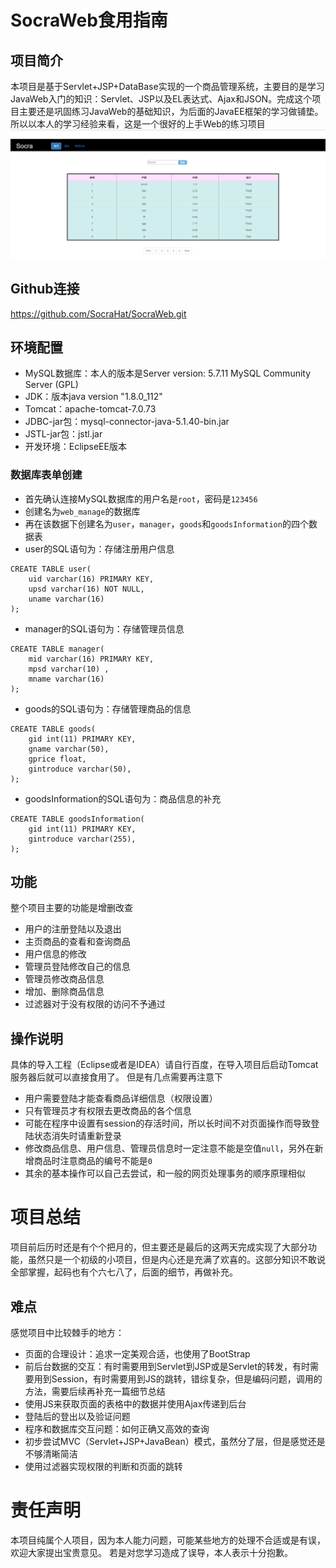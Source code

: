 # SocraWeb食用指南

## 项目简介
本项目是基于Servlet+JSP+DataBase实现的一个商品管理系统，主要目的是学习JavaWeb入门的知识：Servlet、JSP以及EL表达式、Ajax和JSON。完成这个项目主要还是巩固练习JavaWeb的基础知识，为后面的JavaEE框架的学习做铺垫。所以以本人的学习经验来看，这是一个很好的上手Web的练习项目
![index](index.png)

## Github连接
https://github.com/SocraHat/SocraWeb.git

## 环境配置
- MySQL数据库：本人的版本是Server version: 5.7.11 MySQL Community Server (GPL)
- JDK：版本java version "1.8.0_112"
- Tomcat：apache-tomcat-7.0.73
- JDBC-jar包：mysql-connector-java-5.1.40-bin.jar
- JSTL-jar包：jstl.jar
- 开发环境：EclipseEE版本

### 数据库表单创建
- 首先确认连接MySQL数据库的用户名是`root`，密码是`123456`
- 创建名为`web_manage`的数据库
- 再在该数据下创建名为`user`，`manager`，`goods`和`goodsInformation`的四个数据表
- user的SQL语句为：存储注册用户信息
```mysql
CREATE TABLE user(
	uid varchar(16) PRIMARY KEY,
	upsd varchar(16) NOT NULL,
  	uname varchar(16) 
);
```
- manager的SQL语句为：存储管理员信息
```mysql
CREATE TABLE manager(
	mid varchar(16) PRIMARY KEY,
	mpsd varchar(10) ,
  	mname varchar(16) 
);
```
- goods的SQL语句为：存储管理商品的信息
```mysql
CREATE TABLE goods(
	gid int(11) PRIMARY KEY,
	gname varchar(50),
  	gprice float,
  	gintroduce varchar(50),
);
```
- goodsInformation的SQL语句为：商品信息的补充
```mysql
CREATE TABLE goodsInformation(
	gid int(11) PRIMARY KEY,
  	gintroduce varchar(255),
);
```

## 功能
整个项目主要的功能是增删改查
- 用户的注册登陆以及退出
- 主页商品的查看和查询商品
- 用户信息的修改
- 管理员登陆修改自己的信息
- 管理员修改商品信息
- 增加、删除商品信息
- 过滤器对于没有权限的访问不予通过

## 操作说明
具体的导入工程（Eclipse或者是IDEA）请自行百度，在导入项目后启动Tomcat服务器后就可以直接食用了。
但是有几点需要再注意下
- 用户需要登陆才能查看商品详细信息（权限设置）
- 只有管理员才有权限去更改商品的各个信息
- 可能在程序中设置有session的存活时间，所以长时间不对页面操作而导致登陆状态消失时请重新登录
- 修改商品信息、用户信息、管理员信息时一定注意不能是空值`null`，另外在新增商品时注意商品的编号不能是`0`
- 其余的基本操作可以自己去尝试，和一般的网页处理事务的顺序原理相似

# 项目总结
项目前后历时还是有个个把月的，但主要还是最后的这两天完成实现了大部分功能，虽然只是一个初级的小项目，但是内心还是充满了欢喜的。这部分知识不敢说全部掌握，起码也有个六七八了，后面的细节，再做补充。

## 难点
感觉项目中比较棘手的地方：
- 页面的合理设计：追求一定美观合适，也使用了BootStrap
- 前后台数据的交互：有时需要用到Servlet到JSP或是Servlet的转发，有时需要用到Session，有时需要用到JS的跳转，错综复杂，但是编码问题，调用的方法，需要后续再补充一篇细节总结
- 使用JS来获取页面的表格中的数据并使用Ajax传递到后台
- 登陆后的登出以及验证问题
- 程序和数据库交互问题：如何正确又高效的查询
- 初步尝试MVC（Servlet+JSP+JavaBean）模式，虽然分了层，但是感觉还是不够清晰简洁
- 使用过滤器实现权限的判断和页面的跳转

# 责任声明
本项目纯属个人项目，因为本人能力问题，可能某些地方的处理不合适或是有误，欢迎大家提出宝贵意见。
若是对您学习造成了误导，本人表示十分抱歉。